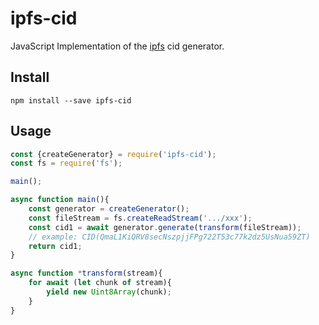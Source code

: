 # ipfs-cid #
JavaScript Implementation of the [ipfs](https://ipfs.io/) cid generator.

## Install ##

``` shell
npm install --save ipfs-cid
```

## Usage ##

``` javascript
const {createGenerator} = require('ipfs-cid');
const fs = require('fs');

main();

async function main(){
    const generator = createGenerator();
    const fileStream = fs.createReadStream('.../xxx');
    const cid1 = await generator.generate(transform(fileStream));
    // example: CID(QmaL1KiQRV8secNszpjjFPg722T53c77k2dz5UsNua59ZT)
    return cid1;
}

async function *transform(stream){
    for await (let chunk of stream){
        yield new Uint8Array(chunk);
    }
}

```
